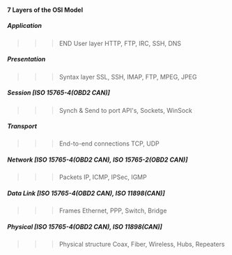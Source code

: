 #### 7 Layers of the OSI Model

##### Application
>>> END User layer
>>> HTTP, FTP, IRC, SSH, DNS 

##### Presentation
>>> Syntax layer
>>> SSL, SSH, IMAP, FTP, MPEG, JPEG

##### Session [ISO 15765-4(OBD2 CAN)]
>>> Synch & Send to port
>>> API's, Sockets, WinSock

##### Transport
>>> End-to-end connections
>>> TCP, UDP

##### Network [ISO 15765-4(OBD2 CAN), ISO 15765-2(OBD2 CAN)]
>>> Packets
>>> IP, ICMP, IPSec, IGMP

##### Data Link [ISO 15765-4(OBD2 CAN), ISO 11898(CAN)]
>>> Frames
>>> Ethernet, PPP, Switch, Bridge

##### Physical [ISO 15765-4(OBD2 CAN), ISO 11898(CAN)]
>>> Physical structure
>>> Coax, Fiber, Wireless, Hubs, Repeaters
